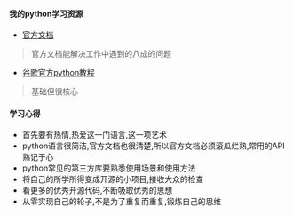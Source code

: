 #### 我的python学习资源

* [官方文档](https://docs.python.org/3/)
> 官方文档能解决工作中遇到的八成的问题

* [谷歌官方python教程](https://developers.google.com/edu/python/)
>基础但很核心


#### 学习心得

* 首先要有热情,热爱这一门语言,这一项艺术
* python语言很简洁,官方文档也很清楚,所以官方文档必须滚瓜烂熟,常用的API熟记于心
* python常见的第三方库要熟悉使用场景和使用方法
* 将自己的所学所得变成开源的小项目,接收大众的检查
* 看更多的优秀开源代码,不断吸取优秀的思想
* 从零实现自己的轮子,不是为了重复而重复,锻炼自己的思维
